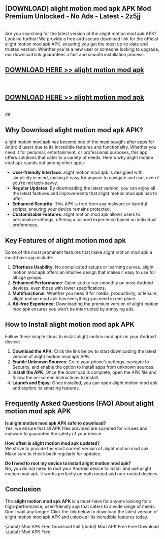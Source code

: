 ## [DOWNLOAD] alight motion mod apk APK Mod  Premium Unlocked - No Ads - Latest - 2z5jj <br>
<br>
Are you searching for the latest version of the alight motion mod apk APK? Look no further! We provide a free and secure download link for the official alight motion mod apk APK, ensuring you get the most up-to-date and trusted version. Whether you're a new user or someone looking to upgrade, our download link guarantees a fast and smooth installation process.


## [DOWNLOAD HERE >> alight motion mod apk](http://leaked.freeplayer.one?title=alight_motion_mod_apk&ref=06)
  <br>

## [DOWNLOAD HERE >> alight motion mod apk](http://leaked.freeplayer.one?title=alight_motion_mod_apk&ref=06)
  <br>
  ##



## Why Download alight motion mod apk APK?

alight motion mod apk has become one of the most sought-after apps for Android users due to its incredible features and functionality. Whether you need it for personal, entertainment, or professional purposes, this app offers solutions that cater to a variety of needs. Here's why alight motion mod apk stands out among other apps:

- **User-friendly Interface**: alight motion mod apk is designed with simplicity in mind, making it easy for anyone to navigate and use, even if you’re not tech-savvy.
- **Regular Updates**: By downloading the latest version, you can enjoy all the latest features and improvements that alight motion mod apk has to offer.
- **Enhanced Security**: This APK is free from any malware or harmful scripts, ensuring your device remains protected.
- **Customizable Features**: alight motion mod apk allows users to personalize settings, offering a tailored experience based on individual preferences.

## Key Features of alight motion mod apk

Some of the most prominent features that make alight motion mod apk a must-have app include:

1. **Effortless Usability**: No complicated setups or learning curves. alight motion mod apk offers an intuitive design that makes it easy to use for all age groups.
2. **Enhanced Performance**: Optimized to run smoothly on most Android devices, even those with lower specifications.
3. **Multifunctional**: Whether you need it for media, productivity, or leisure, alight motion mod apk has everything you need in one place.
4. **Ad-free Experience**: Downloading the premium version of alight motion mod apk ensures you won’t be interrupted by annoying ads.

## How to Install alight motion mod apk APK

Follow these simple steps to install alight motion mod apk on your Android device:

1. **Download the APK**: Click the link below to start downloading the latest version of alight motion mod apk APK.
2. **Enable Unknown Sources**: Go to your phone’s settings, navigate to Security, and enable the option to install apps from unknown sources.
3. **Install the APK**: Once the download is complete, open the APK file and follow the on-screen instructions to install.
4. **Launch and Enjoy**: Once installed, you can open alight motion mod apk and explore its amazing features.

## Frequently Asked Questions (FAQ) About alight motion mod apk APK

**Is alight motion mod apk APK safe to download?**  
Yes, we ensure that all APK files provided are scanned for viruses and malware to guarantee the safety of your device.

**How often is alight motion mod apk updated?**  
We strive to provide the most current version of alight motion mod apk. Make sure to check back regularly for updates.

**Do I need to root my device to install alight motion mod apk?**  
No, you do not need to root your Android device to install and use alight motion mod apk. It works perfectly on both rooted and non-rooted devices.

## Conclusion

The **alight motion mod apk APK** is a must-have for anyone looking for a high-performance, user-friendly app that caters to a wide range of needs. Don’t wait any longer! Click the link below to download the latest version of alight motion mod apk APK and unlock all its incredible features today.

{Judul} Mod APK Free
Download Full {Judul} Mod APK Free
Free Download {Judul} Mod APK Free

